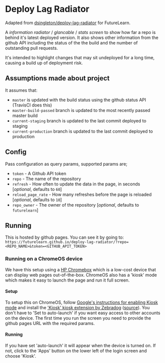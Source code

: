 # Deploy Lag Radiator

Adapted from [dsingleton/deploy-lag-radiator](https://github.com/dsingleton/deploy-lag-radiator) for FutureLearn.

A _information radiator_ / _glancable_ / _stats screen_ to show how far a repo is behind it's latest deployed version. It also shows other information from the github API including the status of the the build and the number of outstanding pull requests.

It's intended to highlight changes that may sit undeployed for a long time, causing a build up of deployment risk.

## Assumptions made about project

It assumes that:

* `master` is updated with the build status using the github status API (TravisCI does this)
* `master-build-passed` branch is updated to the most recently passed master build
* `current-staging` branch is updated to the last commit deployed to staging
* `current-production` branch is updated to the last commit deployed to production


## Config

Pass configuration as query params, supported params are;

* `token` - A Github API token
* `repo` - The name of the repository
* `refresh` - How often to update the data in the page, in seconds [_optional_, defaults to `60`]
* `reload_page_rate` - How many refreshes before the page is reloaded [_optional_, defaults to `10`]
* `repo_owner` - The owner of the repository [_optional_, defaults to `futurelearn`]

## Running

This is hosted by github pages. You can see it by going to:
`https://futurelearn.github.io/deploy-lag-radiator/?repo=<REPO_NAME>&token=<GITHUB_APIT_TOKEN>`

### Running on a ChromeOS device

We have this setup using a [HP Chromebox](http://store.hp.com/UKStore/Merch/Product.aspx?id=G9D05EA&opt=ABU&sel=PCDT) which is a low-cost device that can display web pages out-of-the-box. ChromeOS also has a 'kiosk' mode which makes it easy to launch the page and run it full screen.

#### Setup
To setup this on ChromeOS, follow [Google's instructions for enabling Kiosk mode](https://chrome.google.com/webstore/detail/kiosk/afhcomalholahplbjhnmahkoekoijban) and install the ['Kiosk' kiosk extension by Zebradog](https://chrome.google.com/webstore/detail/kiosk/afhcomalholahplbjhnmahkoekoijban) ([source](https://github.com/zebradog/kiosk)). You don't have to 'Set to auto-launch' if you want easy access to other accounts on the device. The first time you run the screen you need to provide the github pages URL with the required params.

#### Running
If you have set 'auto-launch' it will appear when the device is turned on. If not, click to the 'Apps' button on the lower left of the login screen and choose 'Kiosk'.

